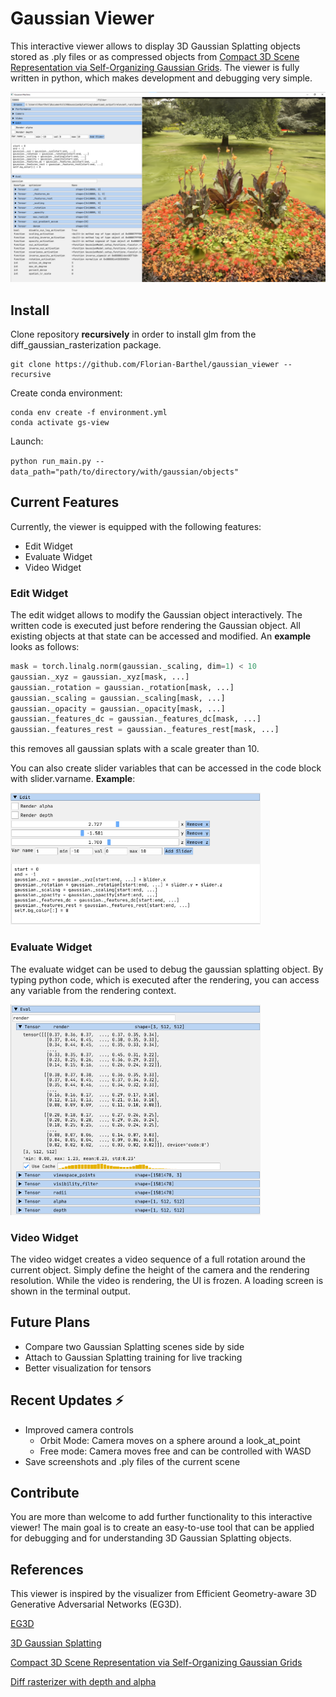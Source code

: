 # Gaussian Viewer
This interactive viewer allows to display 3D Gaussian Splatting objects
stored as .ply files or as compressed objects from 
<a href="https://fraunhoferhhi.github.io/Self-Organizing-Gaussians/">Compact 3D Scene Representation via Self-Organizing Gaussian Grids</a>.
The viewer is fully written in python, which makes development and debugging very simple.

<img src="images/full.png">

## Install
Clone repository **recursively** in order to install glm from the diff_gaussian_rasterization package.
```
git clone https://github.com/Florian-Barthel/gaussian_viewer --recursive
```

Create conda environment:

```
conda env create -f environment.yml
conda activate gs-view
```

Launch:

`
python run_main.py --data_path="path/to/directory/with/gaussian/objects"
`

## Current Features

Currently, the viewer is equipped with the following features:
- Edit Widget
- Evaluate Widget
- Video Widget

### Edit Widget
The edit widget allows to modify the Gaussian object interactively. The written code
is executed just before rendering the Gaussian object. All existing objects at that 
state can be accessed and modified. An **example** looks as follows:

````py
mask = torch.linalg.norm(gaussian._scaling, dim=1) < 10
gaussian._xyz = gaussian._xyz[mask, ...]
gaussian._rotation = gaussian._rotation[mask, ...]
gaussian._scaling = gaussian._scaling[mask, ...]
gaussian._opacity = gaussian._opacity[mask, ...]
gaussian._features_dc = gaussian._features_dc[mask, ...]
gaussian._features_rest = gaussian._features_rest[mask, ...]
````
this removes all gaussian splats with a scale greater than 10.

You can also create slider variables that can be accessed in the code block with slider.varname. **Example**:

<img src="images/slider.png" style="width: 400px">


### Evaluate Widget
The evaluate widget can be used to debug the gaussian splatting object. By typing
python code, which is executed after the rendering, you can access any variable 
from the rendering context.

<img src="images/eval.png" style="width: 400px">

### Video Widget
The video widget creates a video sequence of a full rotation around the current object.
Simply define the height of the camera and the rendering resolution. While the video is
rendering, the UI is frozen. A loading screen is shown in the terminal output.

## Future Plans
- Compare two Gaussian Splatting scenes side by side
- Attach to Gaussian Splatting training for live tracking
- Better visualization for tensors 

## Recent Updates ⚡ 
- Improved camera controls
  - Orbit Mode: Camera moves on a sphere around a look_at_point
  - Free mode: Camera moves free and can be controlled with WASD
- Save screenshots and .ply files of the current scene

## Contribute
You are more than welcome to add further functionality to this interactive viewer!
The main goal is to create an easy-to-use tool that can be applied for debugging and for understanding
3D Gaussian Splatting objects. 

## References
This viewer is inspired by the visualizer from Efficient Geometry-aware 3D Generative Adversarial 
Networks (EG3D).

<a href="https://github.com/NVlabs/eg3d">EG3D</a>

<a href="https://repo-sam.inria.fr/fungraph/3d-gaussian-splatting/"> 3D Gaussian Splatting</a>

<a href="https://fraunhoferhhi.github.io/Self-Organizing-Gaussians/">Compact 3D Scene Representation via Self-Organizing Gaussian Grids</a>

<a href="https://github.com/slothfulxtx/diff-gaussian-rasterization">Diff rasterizer with depth and alpha</a>
